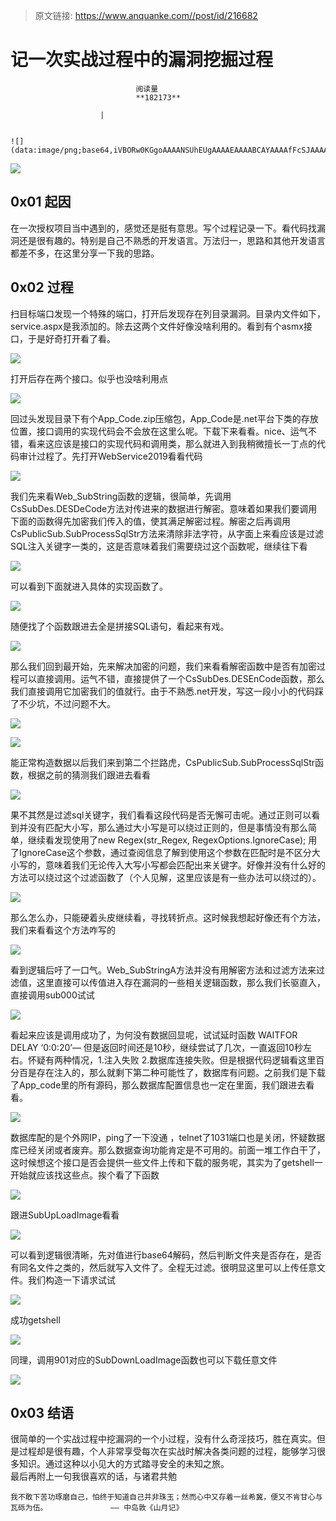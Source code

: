 > 原文链接: https://www.anquanke.com//post/id/216682 


# 记一次实战过程中的漏洞挖掘过程


                                阅读量   
                                **182173**
                            
                        |
                        
                                                                                                                                    ![](data:image/png;base64,iVBORw0KGgoAAAANSUhEUgAAAAEAAAABCAYAAAAfFcSJAAAAAXNSR0IArs4c6QAAAARnQU1BAACxjwv8YQUAAAAJcEhZcwAADsQAAA7EAZUrDhsAAAANSURBVBhXYzh8+PB/AAffA0nNPuCLAAAAAElFTkSuQmCC)
                                                                                            



[![](https://p3.ssl.qhimg.com/t01c308b48dc9a80986.jpg)](https://p3.ssl.qhimg.com/t01c308b48dc9a80986.jpg)



## 0x01 起因

在一次授权项目当中遇到的，感觉还是挺有意思。写个过程记录一下。看代码找漏洞还是很有趣的。特别是自己不熟悉的开发语言。万法归一，思路和其他开发语言都差不多，在这里分享一下我的思路。



## 0x02 过程

扫目标端口发现一个特殊的端口，打开后发现存在列目录漏洞。目录内文件如下，service.aspx是我添加的。除去这两个文件好像没啥利用的。看到有个asmx接口，于是好奇打开看了看。

[![](https://p3.ssl.qhimg.com/t01e3c8b786a3a88367.png)](https://p3.ssl.qhimg.com/t01e3c8b786a3a88367.png)

打开后存在两个接口。似乎也没啥利用点

[![](https://p2.ssl.qhimg.com/t0126a1a5f35989c713.png)](https://p2.ssl.qhimg.com/t0126a1a5f35989c713.png)

回过头发现目录下有个App_Code.zip压缩包，App_Code是.net平台下类的存放位置，接口调用的实现代码会不会放在这里么呢。下载下来看看。nice、运气不错，看来这应该是接口的实现代码和调用类，那么就进入到我稍微擅长一丁点的代码审计过程了。先打开WebService2019看看代码

[![](https://p2.ssl.qhimg.com/t01d4471e95f3d572c3.png)](https://p2.ssl.qhimg.com/t01d4471e95f3d572c3.png)

我们先来看Web_SubString函数的逻辑，很简单，先调用CsSubDes.DESDeCode方法对传进来的数据进行解密。意味着如果我们要调用下面的函数得先加密我们传入的值，使其满足解密过程。解密之后再调用CsPublicSub.SubProcessSqlStr方法来清除非法字符，从字面上来看应该是过滤SQL注入关键字一类的，这是否意味着我们需要绕过这个函数呢，继续往下看

[![](https://p2.ssl.qhimg.com/t01b8b70e15168c24d8.png)](https://p2.ssl.qhimg.com/t01b8b70e15168c24d8.png)

可以看到下面就进入具体的实现函数了。

[![](https://p3.ssl.qhimg.com/t0159201ff28496f012.png)](https://p3.ssl.qhimg.com/t0159201ff28496f012.png)

随便找了个函数跟进去全是拼接SQL语句，看起来有戏。

[![](https://p0.ssl.qhimg.com/t012bca15f235e9080d.png)](https://p0.ssl.qhimg.com/t012bca15f235e9080d.png)

那么我们回到最开始，先来解决加密的问题，我们来看看解密函数中是否有加密过程可以直接调用。运气不错，直接提供了一个CsSubDes.DESEnCode函数，那么我们直接调用它加密我们的值就行。由于不熟悉.net开发，写这一段小小的代码踩了不少坑，不过问题不大。

[![](https://p1.ssl.qhimg.com/t012d44592816854b3b.png)](https://p1.ssl.qhimg.com/t012d44592816854b3b.png)

[![](https://p0.ssl.qhimg.com/t017aa9ea7ad8df4327.png)](https://p0.ssl.qhimg.com/t017aa9ea7ad8df4327.png)

能正常构造数据以后我们来到第二个拦路虎，CsPublicSub.SubProcessSqlStr函数，根据之前的猜测我们跟进去看看

[![](https://p0.ssl.qhimg.com/t01f9fb0afae4a0ac07.png)](https://p0.ssl.qhimg.com/t01f9fb0afae4a0ac07.png)

果不其然是过滤sql关键字，我们看看这段代码是否无懈可击呢。通过正则可以看到并没有匹配大小写，那么通过大小写是可以绕过正则的，但是事情没有那么简单，继续看发现使用了new Regex(str_Regex, RegexOptions.IgnoreCase); 用了IgnoreCase这个参数，通过查阅信息了解到使用这个参数在匹配时是不区分大小写的，意味着我们无论传入大写小写都会匹配出来关键字。好像并没有什么好的方法可以绕过这个过滤函数了（个人见解，这里应该是有一些办法可以绕过的）。

[![](https://p4.ssl.qhimg.com/t01130d946342b2ed53.png)](https://p4.ssl.qhimg.com/t01130d946342b2ed53.png)

那么怎么办，只能硬着头皮继续看，寻找转折点。这时候我想起好像还有个方法，我们来看看这个方法咋写的

[![](https://p4.ssl.qhimg.com/t010ba3a777e97e62bb.png)](https://p4.ssl.qhimg.com/t010ba3a777e97e62bb.png)

看到逻辑后吁了一口气。Web_SubStringA方法并没有用解密方法和过滤方法来过滤值，这里直接可以传值进入存在漏洞的一些相关逻辑函数，那么我们长驱直入，直接调用sub000试试

[![](https://p0.ssl.qhimg.com/t01edc2b562451ae31b.png)](https://p0.ssl.qhimg.com/t01edc2b562451ae31b.png)

看起来应该是调用成功了，为何没有数据回显呢，试试延时函数 WAITFOR DELAY ‘0:0:20’— 但是返回时间还是10秒，继续尝试了几次，一直返回10秒左右。怀疑有两种情况，1.注入失败 2.数据库连接失败。但是根据代码逻辑看这里百分百是存在注入的，那么就剩下第二种可能性了，数据库有问题。之前我们是下载了App_code里的所有源码，那么数据库配置信息也一定在里面，我们跟进去看看。

[![](https://p2.ssl.qhimg.com/t0107db7a72abcb6c54.png)](https://p2.ssl.qhimg.com/t0107db7a72abcb6c54.png)

数据库配的是个外网IP，ping了一下没通 ，telnet了1031端口也是关闭，怀疑数据库已经关闭或者废弃。那么数据查询功能肯定是不可用的。前面一堆工作白干了，这时候想这个接口是否会提供一些文件上传和下载的服务呢，其实为了getshell一开始就应该找这些点。挨个看了下函数

[![](https://p4.ssl.qhimg.com/t01bc1136612b89e127.png)](https://p4.ssl.qhimg.com/t01bc1136612b89e127.png)

跟进SubUpLoadImage看看

[![](https://p0.ssl.qhimg.com/t01595a9b43ce02a7c2.png)](https://p0.ssl.qhimg.com/t01595a9b43ce02a7c2.png)

可以看到逻辑很清晰，先对值进行base64解码，然后判断文件夹是否存在，是否有同名文件之类的，然后就写入文件了。全程无过滤。很明显这里可以上传任意文件。我们构造一下请求试试

[![](https://p1.ssl.qhimg.com/t018a9d6b2c354c9e5d.png)](https://p1.ssl.qhimg.com/t018a9d6b2c354c9e5d.png)

成功getshell

[![](https://p5.ssl.qhimg.com/t014ce2d68431c5b18f.png)](https://p5.ssl.qhimg.com/t014ce2d68431c5b18f.png)

同理，调用901对应的SubDownLoadImage函数也可以下载任意文件

[![](https://p4.ssl.qhimg.com/t0111d2e9cf00a40db9.png)](https://p4.ssl.qhimg.com/t0111d2e9cf00a40db9.png)



## 0x03 结语

很简单的一个实战过程中挖漏洞的一个小过程，没有什么奇淫技巧，胜在真实。但是过程却是很有趣，个人非常享受每次在实战时解决各类问题的过程，能够学习很多知识。通过这种以小见大的方式踏寻安全的未知之旅。<br>
最后再附上一句我很喜欢的话，与诸君共勉

`我不敢下苦功琢磨自己，怕终于知道自己并非珠玉；然而心中又存着一丝希冀，便又不肯甘心与瓦砾为伍。              —— 中岛敦《山月记》`
